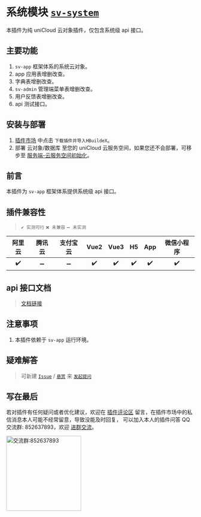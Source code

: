 # 系统模块 [`sv-system`](https://ext.dcloud.net.cn/plugin?id=17089)

本插件为纯 uniCloud 云对象插件，仅包含系统级 api 接口。

## 主要功能

1. `sv-app` 框架体系的系统云对象。
2. app 应用表增删改查。
3. 字典表增删改查。
4. `sv-admin` 管理端菜单表增删改查。
5. 用户反馈表增删改查。
6. api 测试接口。

## 安装与部署

1. [插件市场](https://ext.dcloud.net.cn/plugin?id=17089) 中点击 `下载插件并导入HBuildeX`。
2. 部署 云对象/数据库 至您的 uniCloud 云服务空间，如果您还不会部署，可移步至 [服务端-云服务空间初始化](../../frame/sv-service/sv-service.md#云服务空间初始化)。

## 前言

本插件为 `sv-app` 框架体系提供系统级 api 接口。

## 插件兼容性

> `✔️ 实测可行` `❌ 未兼容` `➖ 未实测`

| 阿里云 | 腾讯云 | 支付宝云 | Vue2 | Vue3 | H5  | App | 微信小程序 |
| :----: | :----: | :------: | :--: | :--: | :-: | :-: | :--------: |
|   ✔️   |   ➖   |    ➖    |  ✔️  |  ✔️  | ✔️  | ✔️  |     ✔️     |

## api 接口文档

> [文档链接](https://console-docs.apipost.cn/preview/c3268618df9a75e0/6acb1e9aa56ea56c?target_id=d4b30806-ef67-4c1f-a126-dca17094c7c6)

## 注意事项

1. 本插件依赖于 `sv-app` 运行环境。

## 疑难解答

> 可新建 [`Issue`](https://gitee.com/Sonve/sv-app-docs/issues/new) / [`悬赏`](https://gitee.com/Sonve/sv-app-docs/reward_issues/new) 来 [`发起提问`](https://gitee.com/Sonve/sv-app-docs/issues)

## 写在最后

若对插件有任何疑问或者优化建议，欢迎在 [插件评论区](https://ext.dcloud.net.cn/plugin?id=17089#rating) 留言，在插件市场中的私信消息本人可能不经常留意，导致没能及时回复，
可以加入本人的插件问答 QQ 交流群: 852637893，欢迎 [进群交流](https://qm.qq.com/cgi-bin/qm/qr?k=HD9IXnUruOa5pplF1jAeQsLb9BNnP_DE&jump_from=webapi&authKey=tk61Q5la3EAprdYcUBD7v0PBly795OTcT4UT36XxqcG7pmhGRpE+yFlt75vQBWeY)。

<img width="200" src="https://mp-74bfcbac-6ba6-4f39-8513-8831390ff75a.cdn.bspapp.com/static/qqqun.jpg" alt="交流群:852637893"/>
